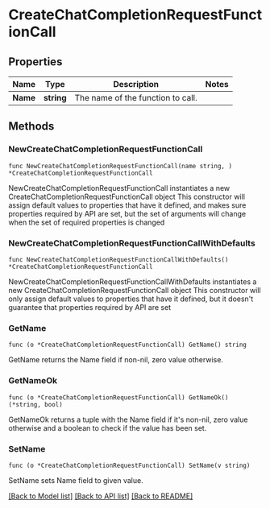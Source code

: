 # CreateChatCompletionRequestFunctionCall

## Properties

Name | Type | Description | Notes
------------ | ------------- | ------------- | -------------
**Name** | **string** | The name of the function to call. | 

## Methods

### NewCreateChatCompletionRequestFunctionCall

`func NewCreateChatCompletionRequestFunctionCall(name string, ) *CreateChatCompletionRequestFunctionCall`

NewCreateChatCompletionRequestFunctionCall instantiates a new CreateChatCompletionRequestFunctionCall object
This constructor will assign default values to properties that have it defined,
and makes sure properties required by API are set, but the set of arguments
will change when the set of required properties is changed

### NewCreateChatCompletionRequestFunctionCallWithDefaults

`func NewCreateChatCompletionRequestFunctionCallWithDefaults() *CreateChatCompletionRequestFunctionCall`

NewCreateChatCompletionRequestFunctionCallWithDefaults instantiates a new CreateChatCompletionRequestFunctionCall object
This constructor will only assign default values to properties that have it defined,
but it doesn't guarantee that properties required by API are set

### GetName

`func (o *CreateChatCompletionRequestFunctionCall) GetName() string`

GetName returns the Name field if non-nil, zero value otherwise.

### GetNameOk

`func (o *CreateChatCompletionRequestFunctionCall) GetNameOk() (*string, bool)`

GetNameOk returns a tuple with the Name field if it's non-nil, zero value otherwise
and a boolean to check if the value has been set.

### SetName

`func (o *CreateChatCompletionRequestFunctionCall) SetName(v string)`

SetName sets Name field to given value.



[[Back to Model list]](../README.md#documentation-for-models) [[Back to API list]](../README.md#documentation-for-api-endpoints) [[Back to README]](../README.md)


